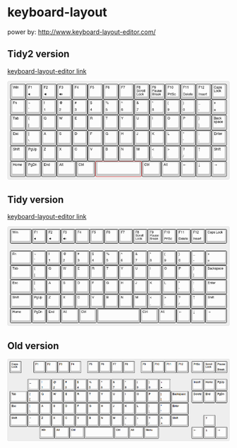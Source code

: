 # keyboard-layout

power by:
http://www.keyboard-layout-editor.com/

## Tidy2 version

[keyboard-layout-editor link](http://www.keyboard-layout-editor.com/##@@=Win&=F1%0A%F0%9F%94%88&=F2%0A%F0%9F%94%89&=F3%0A%F0%9F%94%8A&=F4&=F5&=F6&=F7&=F8%0AScroll%20Lock&=F9%0APause%20Break&=F10%0APrtSc&=F11%0ADelete&=F12%0AInsert&=Caps%20Lock%3B&@=Fn&=~%0A%60&=!%0A1&=%2F@%0A2&=%23%0A3&=$%0A4&=%25%0A5&=%5E%0A6&=%2F&%0A7&=*%0A8&=(%0A9&=)%0A0&=%2F_%0A-&=+%0A%2F=%3B&@=Tab&=%7B%0A%5B&=Q&=W&=E&=R&=T&=Y&=U&=I&=O&=P&=%7D%0A%5D&=Back%20space%3B&@=Esc&=%7C%0A%5C&=A&=S&=D&=F&=G&=H&=J&=K&=L&=%22%0A'&=%2F:%0A%2F%3B&=Enter%3B&@=Shift&=PgUp&=Z&=X&=C&=V&=B&=N&=M&=%3C%0A,&=%3E%0A.&=%3F%0A%2F%2F&=%E2%86%91&=Shift%3B&@=Home&=PgDn&=End&_w:1.25%3B&=Alt&_w:1.25%3B&=Ctrl&_a:7&w:3%3B&=&_a:4&w:1.25%3B&=Ctrl&_w:1.25%3B&=Alt&=%E2%86%90&=%E2%86%93&=%E2%86%92)

![tidy2](https://raw.githubusercontent.com/jmjoy/keyboard-layout/master/tidy2.png)


## Tidy version

[keyboard-layout-editor link](http://www.keyboard-layout-editor.com/##@@_w:1.5%3B&=Win&=F1%0A%F0%9F%94%88&=F2%0A%F0%9F%94%89&=F3%0A%F0%9F%94%8A&=F4&=F5&=F6&=F7&=F8%0AScroll%20Lock&=F9%0APause%20Break&=F10%0APrtSc&=F11%0ADelete&=F12%0AInsert&_w:1.5%3B&=Caps%20Lock%3B&@_y:0.5&w:1.5%3B&=Fn&=~%0A%60&=!%0A1&=%2F@%0A2&=%23%0A3&=$%0A4&=%25%0A5&=%5E%0A6&=%2F&%0A7&=*%0A8&=(%0A9&=)%0A0&=%2F_%0A-&_w:1.5%3B&=+%0A%2F=%3B&@_w:1.5%3B&=Tab&=%7B%0A%5B&=Q&=W&=E&=R&=T&=Y&=U&=I&=O&=P&=%7D%0A%5D&_w:1.5%3B&=Backspace%3B&@_w:1.5%3B&=Esc&=%7C%0A%5C&=A&=S&=D&=F&=G&=H&=J&=K&=L&=%22%0A'&=%2F:%0A%2F%3B&_w:1.5%3B&=Enter%3B&@_w:1.5%3B&=Shift&=PgUp&=Z&=X&=C&=V&=B&=N&=M&=%3C%0A,&=%3E%0A.&=%3F%0A%2F%2F&=%E2%86%91&_w:1.5%3B&=Shift%3B&@_w:1.5%3B&=Home&=PgDn&=End&_w:1.25%3B&=Alt&_w:1.25%3B&=Ctrl&_a:7&w:3%3B&=&_a:4&w:1.25%3B&=Ctrl&_w:1.25%3B&=Alt&=%E2%86%90&=%E2%86%93&_w:1.5%3B&=%E2%86%92)

![tidy](https://raw.githubusercontent.com/jmjoy/keyboard-layout/master/tidy.png)

## Old version

![old](https://raw.githubusercontent.com/jmjoy/keyboard-layout/master/old.png)
